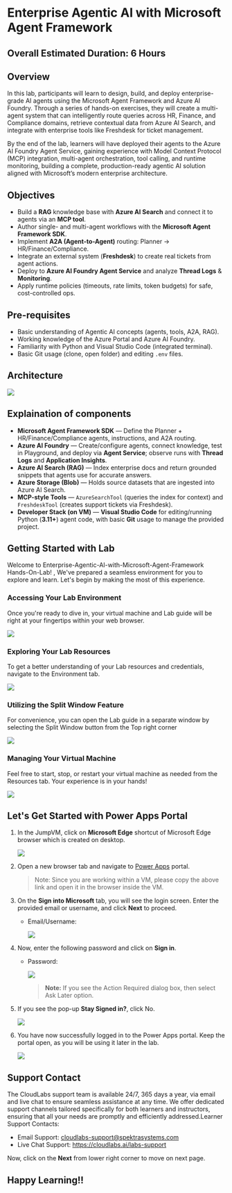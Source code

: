 # Enterprise Agentic AI with Microsoft Agent Framework

## Overall Estimated Duration: 6 Hours

## Overview

In this lab, participants will learn to design, build, and deploy enterprise-grade AI agents using the Microsoft Agent Framework and Azure AI Foundry. Through a series of hands-on exercises, they will create a multi-agent system that can intelligently route queries across HR, Finance, and Compliance domains, retrieve contextual data from Azure AI Search, and integrate with enterprise tools like Freshdesk for ticket management.

By the end of the lab, learners will have deployed their agents to the Azure AI Foundry Agent Service, gaining experience with Model Context Protocol (MCP) integration, multi-agent orchestration, tool calling, and runtime monitoring, building a complete, production-ready agentic AI solution aligned with Microsoft’s modern enterprise architecture.

## Objectives

- Build a **RAG** knowledge base with **Azure AI Search** and connect it to agents via an **MCP tool**.
- Author single- and multi-agent workflows with the **Microsoft Agent Framework SDK**.
- Implement **A2A (Agent-to-Agent)** routing: Planner → HR/Finance/Compliance.
- Integrate an external system (**Freshdesk**) to create real tickets from agent actions.
- Deploy to **Azure AI Foundry Agent Service** and analyze **Thread Logs** & **Monitoring**.
- Apply runtime policies (timeouts, rate limits, token budgets) for safe, cost-controlled ops.

## Pre-requisites

- Basic understanding of Agentic AI concepts (agents, tools, A2A, RAG).
- Working knowledge of the Azure Portal and Azure AI Foundry.
- Familiarity with Python and Visual Studio Code (integrated terminal).
- Basic Git usage (clone, open folder) and editing `.env` files.

## Architecture

![](./media/agent-ai.png)

## Explaination of components

- **Microsoft Agent Framework SDK** — Define the Planner + HR/Finance/Compliance agents, instructions, and A2A routing.
- **Azure AI Foundry** — Create/configure agents, connect knowledge, test in Playground, and deploy via **Agent Service**; observe runs with **Thread Logs** and **Application Insights**.
- **Azure AI Search (RAG)** — Index enterprise docs and return grounded snippets that agents use for accurate answers.
- **Azure Storage (Blob)** — Holds source datasets that are ingested into Azure AI Search.
- **MCP-style Tools** — `AzureSearchTool` (queries the index for context) and `FreshdeskTool` (creates support tickets via Freshdesk).
- **Developer Stack (on VM)** — **Visual Studio Code** for editing/running Python (**3.11+**) agent code, with basic **Git** usage to manage the provided project.

## Getting Started with Lab

Welcome to Enterprise-Agentic-AI-with-Microsoft-Agent-Framework Hands-On-Lab! , We've prepared a seamless environment for you to explore and learn. Let's begin by making the most of this experience.

### Accessing Your Lab Environment

Once you're ready to dive in, your virtual machine and Lab guide will be right at your fingertips within your web browser.

![](./media/gs-1.png)

### Exploring Your Lab Resources

To get a better understanding of your Lab resources and credentials, navigate to the Environment tab.

![](./media/gs-2.png)

### Utilizing the Split Window Feature

For convenience, you can open the Lab guide in a separate window by selecting the Split Window button from the Top right corner

![](./media/gs3.png)

### Managing Your Virtual Machine

Feel free to start, stop, or restart your virtual machine as needed from the Resources tab. Your experience is in your hands!

![](./media/gs4.png)

## Let's Get Started with Power Apps Portal

1. In the JumpVM, click on **Microsoft Edge** shortcut of Microsoft Edge browser which is created on desktop.

   ![](./media/gs-1.png)

1. Open a new browser tab and navigate to [Power Apps](https://make.powerapps.com/) portal.

   >Note: Since you are working within a VM, please copy the above link and open it in the browser inside the VM.

1. On the **Sign into Microsoft** tab, you will see the login screen. Enter the provided email or username, and click **Next** to proceed.

   - Email/Username: <inject key="AzureAdUserEmail"></inject>

     ![](./media/gs-2.png)

1. Now, enter the following password and click on **Sign in**.

   - Password: <inject key="AzureAdUserPassword"></inject>

     ![](./media/gs-3.png)

     >**Note:** If you see the Action Required dialog box, then select Ask Later option.
     
1. If you see the pop-up **Stay Signed in?**, click No.

   ![](./media/gs-4.png)

1. You have now successfully logged in to the Power Apps portal. Keep the portal open, as you will be using it later in the lab.

   ![](./media/gs-5.png)

## Support Contact

The CloudLabs support team is available 24/7, 365 days a year, via email and live chat to ensure seamless assistance at any time. We offer dedicated support channels tailored specifically for both learners and instructors, ensuring that all your needs are promptly and efficiently addressed.Learner Support Contacts:

- Email Support: cloudlabs-support@spektrasystems.com
- Live Chat Support: https://cloudlabs.ai/labs-support

Now, click on the **Next** from lower right corner to move on next page.


## Happy Learning!!
